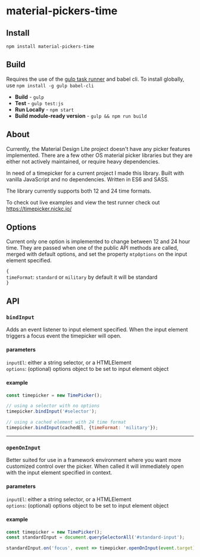 # material-pickers-time

## Install

```
npm install material-pickers-time
```

## Build

Requires the use of the [gulp task runner](https://github.com/gulpjs/gulp) and babel cli. To install globally, use `npm install -g gulp babel-cli`

* **Build** - `gulp`
* **Test** - `gulp test:js`
* **Run Locally** - `npm start`
* **Build module-ready version** - `gulp && npm run build`


## About

Currently, the Material Design Lite project doesn't have any picker features implemented. There are a few other OS material picker libraries but they are either not actively maintained,  or require heavy dependencies.

In need of a timepicker for a current project I made this library. Built with vanilla JavaScript and no dependencies. Written in ES6 and SASS.

The library currently supports both 12 and 24 time formats.

To check out live examples and view the test runner check out https://timepicker.nickc.io/

## Options

Current only one option is implemented to change between 12 and 24 hour time. They are passed when one of the public API methods are called, merged with default options, and set the property `mtpOptions` on the input element specified.

`{`  
`timeFormat`: `standard` or `military` by default it will be standard  
`}`  


## API


### `bindInput`

Adds an event listener to input element specified.  When the input element triggers a focus event the timepicker will open.

#### parameters

`inputEl`: either a string selector, or a HTMLElement  
`options`: (optional) options object to be set to input element object

#### example

```javascript
const timepicker = new TimePicker();

// using a selector with no options
timepicker.bindInput('#selector');

// using a cached element with 24 time format
timepicker.bindInput(cachedEl, {timeFormat: 'military'});
```

---

### `openOnInput`

Better suited for use in a framework environment where you want more customized control over the picker. When called it will immediately open with the input element specified in context.

#### parameters

`inputEl`: either a string selector, or a HTMLElement  
`options`: (optional) options object to be set to input element object

#### example

```javascript
const timepicker = new TimePicker();
const standardInput = document.querySelectorAll('#standard-input');

standardInput.on('focus', event => timepicker.openOnInput(event.target));
```
